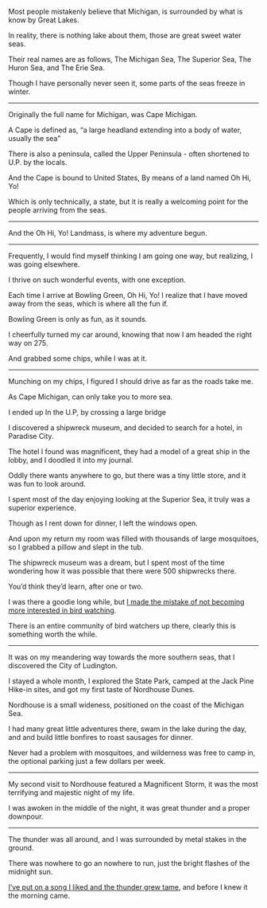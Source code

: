 Most people mistakenly believe that Michigan,
is surrounded by what is know by Great Lakes.

In reality, there is nothing lake about them,
those are great sweet water seas.

Their real names are as follows,
The Michigan Sea, The Superior Sea, The Huron Sea, and The Erie Sea.

Though I have personally never seen it,
some parts of the seas freeze in winter.

---

Originally the full name for Michigan,
was Cape Michigan.

A Cape is defined as,
“a large headland extending into a body of water, usually the sea”

There is also a peninsula,
called the Upper Peninsula - often shortened to U.P. by the locals.

And the Cape is bound to United States,
By means of a land named Oh Hi, Yo!

Which is only technically, a state,
but it is really a welcoming point for the people arriving from the seas.

---

And the Oh Hi, Yo! Landmass,
is where my adventure begun.

---

Frequently, I would find myself thinking I am going one way,
but realizing, I was going elsewhere.

I thrive on such wonderful events,
with one exception.

Each time I arrive at Bowling Green, Oh Hi, Yo!
I realize that I have moved away from the seas, which is where all the fun if.

Bowling Green is only as fun,
as it sounds.

I cheerfully turned my car around,
knowing that now I am headed the right way on 275.

And grabbed some chips,
while I was at it.

---

Munching on my chips,
I figured I should drive as far as the roads take me.

As Cape Michigan,
can only take you to more sea.

I ended up In the U.P,
by crossing a large bridge

I discovered a shipwreck museum,
and decided to search for a hotel, in Paradise City.

The hotel I found was magnificent,
they had a model of a great ship in the lobby, and I doodled it into my journal.

Oddly there wants anywhere to go,
but there was a tiny little store, and it was fun to look around.

I spent most of the day enjoying looking at the Superior Sea,
it truly was a superior experience.

Though as I rent down for dinner,
I left the windows open.

And upon my return my room was filled with thousands of large mosquitoes,
so I grabbed a pillow and slept in the tub.

The shipwreck museum was a dream,
but I spent most of the time wondering how it was possible that there were 500 shipwrecks there.

You’d think they’d learn,
after one or two.

I was there a goodie long while,
but [I made the mistake of not becoming more interested in bird watching][0].

There is an entire community of bird watchers up there,
clearly this is something worth the while.

---

It was on my meandering way towards the more southern seas,
that I discovered the City of Ludington.

I stayed a whole month,
I explored the State Park, camped at the Jack Pine Hike-in sites, and got my first taste of Nordhouse Dunes.

Nordhouse is a small wideness,
positioned on the coast of the Michigan Sea.

I had many great little adventures there,
swam in the lake during the day, and and build little bonfires to roast sausages for dinner.

Never had a problem with mosquitoes,
and wilderness was free to camp in, the optional parking just a few dollars per week.

---

My second visit to Nordhouse featured a Magnificent Storm,
it was the most terrifying and majestic night of my life.

I was awoken in the middle of the night,
it was great thunder and a proper downpour.

---

The thunder was all around,
and I was surrounded by metal stakes in the ground.

There was nowhere to go an nowhere to run,
just the bright flashes of the midnight sun.

[I’ve put on a song I liked and the thunder grew tame][1],
and before I knew it the morning came.

[0]: https://www.youtube.com/watch?v=6gFyH_cKWjk
[1]: https://www.youtube.com/watch?v=XGK84Poeynk
